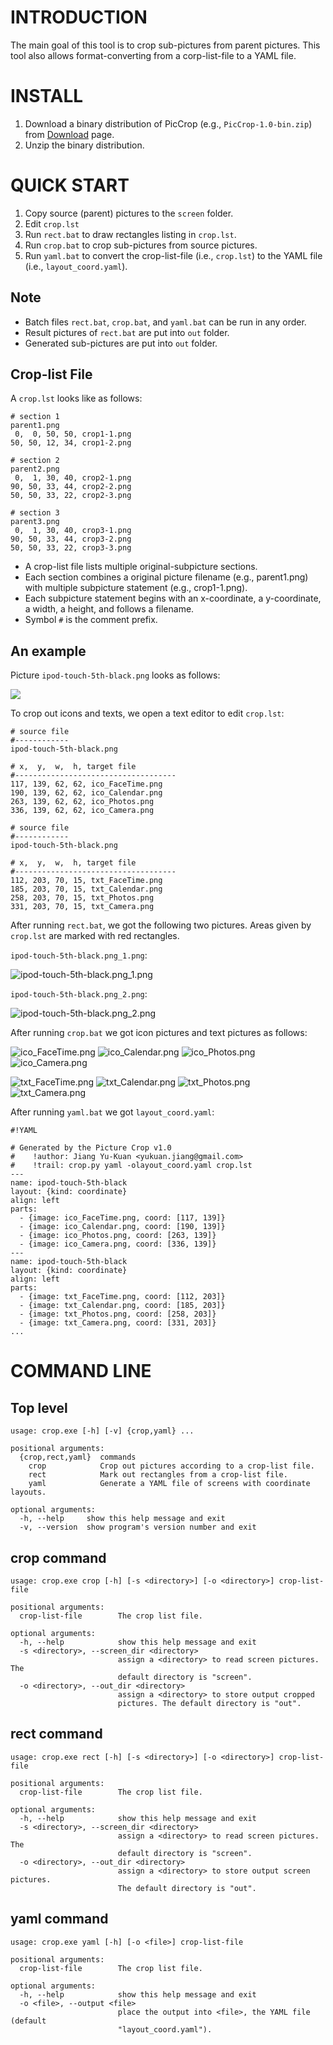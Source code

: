 # INTRODUCTION #

The main goal of this tool is to crop sub-pictures from parent pictures. This
tool also allows format-converting from a corp-list-file to a YAML file.


# INSTALL #

1. Download a binary distribution of PicCrop (e.g., `PicCrop-1.0-bin.zip`)
   from [Download](https://bitbucket.org/YorkJong/pypiccrop/downloads) page.
2. Unzip the binary distribution.


# QUICK START #

1. Copy source (parent) pictures to the `screen` folder.
2. Edit `crop.lst`
3. Run `rect.bat` to draw rectangles listing in `crop.lst`.
4. Run `crop.bat` to crop sub-pictures from source pictures.
5. Run `yaml.bat` to convert the crop-list-file (i.e., `crop.lst`) to the
   YAML file (i.e., `layout_coord.yaml`).

## Note ##
* Batch files `rect.bat`, `crop.bat`, and `yaml.bat` can be run in any order.
* Result pictures of `rect.bat` are put into `out` folder.
* Generated sub-pictures are put into `out` folder.

## Crop-list File ##

A `crop.lst` looks like as follows:
```
# section 1
parent1.png
 0,  0, 50, 50, crop1-1.png
50, 50, 12, 34, crop1-2.png

# section 2
parent2.png
 0,  1, 30, 40, crop2-1.png
90, 50, 33, 44, crop2-2.png
50, 50, 33, 22, crop2-3.png

# section 3
parent3.png
 0,  1, 30, 40, crop3-1.png
90, 50, 33, 44, crop3-2.png
50, 50, 33, 22, crop3-3.png
```
* A crop-list file lists multiple original-subpicture sections.
* Each section combines a original picture filename (e.g., parent1.png) with
  multiple subpicture statement (e.g., crop1-1.png).
* Each subpicture statement begins with an x-coordinate, a y-coordinate, a
  width, a height, and follows a filename.
* Symbol `#` is the comment prefix.

## An example ##
Picture `ipod-touch-5th-black.png` looks as follows:

![](https://bitbucket.org/repo/M4KGbj/images/129087335-ipod-touch-5th-black.png)

To crop out icons and texts, we open a text editor to edit `crop.lst`:
```
# source file
#------------
ipod-touch-5th-black.png

# x,  y,  w,  h, target file
#------------------------------------
117, 139, 62, 62, ico_FaceTime.png
190, 139, 62, 62, ico_Calendar.png
263, 139, 62, 62, ico_Photos.png
336, 139, 62, 62, ico_Camera.png

# source file
#------------
ipod-touch-5th-black.png

# x,  y,  w,  h, target file
#------------------------------------
112, 203, 70, 15, txt_FaceTime.png
185, 203, 70, 15, txt_Calendar.png
258, 203, 70, 15, txt_Photos.png
331, 203, 70, 15, txt_Camera.png
```

After running `rect.bat`, we got the following two pictures. Areas given by `crop.lst` are marked with red rectangles.

`ipod-touch-5th-black.png_1.png`:

![ipod-touch-5th-black.png_1.png](https://bitbucket.org/repo/M4KGbj/images/3633704517-ipod-touch-5th-black.png_1.png)

`ipod-touch-5th-black.png_2.png`:

![ipod-touch-5th-black.png_2.png](https://bitbucket.org/repo/M4KGbj/images/3036161955-ipod-touch-5th-black.png_2.png)

After running `crop.bat` we got icon pictures and text pictures as follows:

![ico_FaceTime.png](https://bitbucket.org/repo/M4KGbj/images/1888294300-ico_FaceTime.png)
![ico_Calendar.png](https://bitbucket.org/repo/M4KGbj/images/3171734867-ico_Calendar.png)
![ico_Photos.png](https://bitbucket.org/repo/M4KGbj/images/2511831279-ico_Photos.png)
![ico_Camera.png](https://bitbucket.org/repo/M4KGbj/images/1594669115-ico_Camera.png)

![txt_FaceTime.png](https://bitbucket.org/repo/M4KGbj/images/723732507-txt_FaceTime.png)
![txt_Calendar.png](https://bitbucket.org/repo/M4KGbj/images/192556331-txt_Calendar.png)
![txt_Photos.png](https://bitbucket.org/repo/M4KGbj/images/1257264801-txt_Photos.png)
![txt_Camera.png](https://bitbucket.org/repo/M4KGbj/images/3259762654-txt_Camera.png)

After running `yaml.bat` we got `layout_coord.yaml`:
```
#!YAML

# Generated by the Picture Crop v1.0
#    !author: Jiang Yu-Kuan <yukuan.jiang@gmail.com>
#    !trail: crop.py yaml -olayout_coord.yaml crop.lst
---
name: ipod-touch-5th-black
layout: {kind: coordinate}
align: left
parts:
  - {image: ico_FaceTime.png, coord: [117, 139]}
  - {image: ico_Calendar.png, coord: [190, 139]}
  - {image: ico_Photos.png, coord: [263, 139]}
  - {image: ico_Camera.png, coord: [336, 139]}
---
name: ipod-touch-5th-black
layout: {kind: coordinate}
align: left
parts:
  - {image: txt_FaceTime.png, coord: [112, 203]}
  - {image: txt_Calendar.png, coord: [185, 203]}
  - {image: txt_Photos.png, coord: [258, 203]}
  - {image: txt_Camera.png, coord: [331, 203]}
...
```

# COMMAND LINE #
## Top level ##
```
usage: crop.exe [-h] [-v] {crop,yaml} ...

positional arguments:
  {crop,rect,yaml}  commands
    crop            Crop out pictures according to a crop-list file.
    rect            Mark out rectangles from a crop-list file.
    yaml            Generate a YAML file of screens with coordinate layouts.

optional arguments:
  -h, --help     show this help message and exit
  -v, --version  show program's version number and exit
```

## crop command ##
```
usage: crop.exe crop [-h] [-s <directory>] [-o <directory>] crop-list-file

positional arguments:
  crop-list-file        The crop list file.

optional arguments:
  -h, --help            show this help message and exit
  -s <directory>, --screen_dir <directory>
                        assign a <directory> to read screen pictures. The
                        default directory is "screen".
  -o <directory>, --out_dir <directory>
                        assign a <directory> to store output cropped
                        pictures. The default directory is "out".
```

## rect command ##
```
usage: crop.exe rect [-h] [-s <directory>] [-o <directory>] crop-list-file

positional arguments:
  crop-list-file        The crop list file.

optional arguments:
  -h, --help            show this help message and exit
  -s <directory>, --screen_dir <directory>
                        assign a <directory> to read screen pictures. The
                        default directory is "screen".
  -o <directory>, --out_dir <directory>
                        assign a <directory> to store output screen pictures.
                        The default directory is "out".
```

## yaml command ##
```
usage: crop.exe yaml [-h] [-o <file>] crop-list-file

positional arguments:
  crop-list-file        The crop list file.

optional arguments:
  -h, --help            show this help message and exit
  -o <file>, --output <file>
                        place the output into <file>, the YAML file (default
                        "layout_coord.yaml").
```